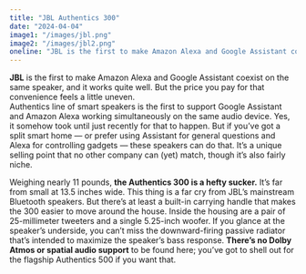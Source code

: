 ```yaml
---
title: "JBL Authentics 300"
date: "2024-04-04"
image1: "/images/jbl.png"
image2: "/images/jbl2.png"
oneline: "JBL is the first to make Amazon Alexa and Google Assistant coexist on the same speaker"
---
```




__JBL__ is the first to make Amazon Alexa and Google Assistant coexist on the same speaker, and it works quite well. But the price you pay for that convenience feels a little uneven. <br />Authentics line of smart speakers is the first to support Google Assistant and Amazon Alexa working simultaneously on the same audio device. Yes, it somehow took until just recently for that to happen. But if you’ve got a split smart home — or prefer using Assistant for general questions and Alexa for controlling gadgets — these speakers can do that. It’s a unique selling point that no other company can (yet) match, though it’s also fairly niche.

Weighing nearly 11 pounds, __the Authentics 300 is a hefty sucker.__ It’s far from small at 13.5 inches wide. This thing is a far cry from JBL’s mainstream Bluetooth speakers. But there’s at least a built-in carrying handle that makes the 300 easier to move around the house. Inside the housing are a pair of 25-millimeter tweeters and a single 5.25-inch woofer. If you glance at the speaker’s underside, you can’t miss the downward-firing passive radiator that’s intended to maximize the speaker’s bass response. __There’s no Dolby Atmos or spatial audio support__ to be found here; you’ve got to shell out for the flagship Authentics 500 if you want that.
